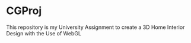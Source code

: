 # CGProj
This repository is my University Assignment to create a  3D Home Interior Design with the Use of WebGL
